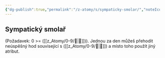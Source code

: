 ```yaml
---
{"dg-publish":true,"permalink":"/z-atomy/s/sympaticky-smolar/","noteIcon":""}
---
```


## Sympatický smolař
(Požadavek: 0 >= ([[z_Atomy/0-9/💪\|💪]])). Jednou za den můžeš přehodit neúspěšný hod související s ([[z_Atomy/0-9/💪\|💪]]) a místo toho použít jiný atribut.